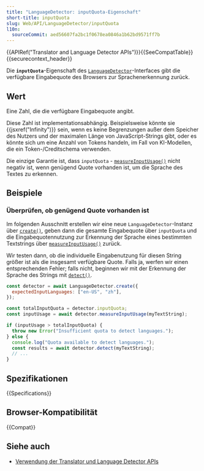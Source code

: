 ```yaml
---
title: "LanguageDetector: inputQuota-Eigenschaft"
short-title: inputQuota
slug: Web/API/LanguageDetector/inputQuota
l10n:
  sourceCommit: aed56607fa2bc1f0678ea0846a1b62bd9571ff7b
---
```


{{APIRef("Translator and Language Detector APIs")}}{{SeeCompatTable}}{{securecontext_header}}

Die **`inputQuota`**-Eigenschaft des [`LanguageDetector`](/de/docs/Web/API/LanguageDetector)-Interfaces gibt die verfügbare Eingabequote des Browsers zur Sprachenerkennung zurück.

## Wert

Eine Zahl, die die verfügbare Eingabequote angibt.

Diese Zahl ist implementationsabhängig. Beispielsweise könnte sie {{jsxref("Infinity")}} sein, wenn es keine Begrenzungen außer dem Speicher des Nutzers und der maximalen Länge von JavaScript-Strings gibt, oder es könnte sich um eine Anzahl von Tokens handeln, im Fall von KI-Modellen, die ein Token-/Creditschema verwenden.

Die einzige Garantie ist, dass `inputQuota` - [`measureInputUsage()`](/de/docs/Web/API/LanguageDetector/measureInputUsage) nicht negativ ist, wenn genügend Quote vorhanden ist, um die Sprache des Textes zu erkennen.

## Beispiele

### Überprüfen, ob genügend Quote vorhanden ist

Im folgenden Ausschnitt erstellen wir eine neue `LanguageDetector`-Instanz über [`create()`](/de/docs/Web/API/LanguageDetector/create_static), geben dann die gesamte Eingabequote über `inputQuota` und die Eingabequotennutzung zur Erkennung der Sprache eines bestimmten Textstrings über [`measureInputUsage()`](/de/docs/Web/API/LanguageDetector/measureInputUsage) zurück.

Wir testen dann, ob die individuelle Eingabenutzung für diesen String größer ist als die insgesamt verfügbare Quote. Falls ja, werfen wir einen entsprechenden Fehler; falls nicht, beginnen wir mit der Erkennung der Sprache des Strings mit [`detect()`](/de/docs/Web/API/LanguageDetector/detect).

```js
const detector = await LanguageDetector.create({
  expectedInputLanguages: ["en-US", "zh"],
});

const totalInputQuota = detector.inputQuota;
const inputUsage = await detector.measureInputUsage(myTextString);

if (inputUsage > totalInputQuota) {
  throw new Error("Insufficient quota to detect languages.");
} else {
  console.log("Quota available to detect languages.");
  const results = await detector.detect(myTextString);
  // ...
}
```

## Spezifikationen

{{Specifications}}

## Browser-Kompatibilität

{{Compat}}

## Siehe auch

- [Verwendung der Translator und Language Detector APIs](/de/docs/Web/API/Translator_and_Language_Detector_APIs/Using)
